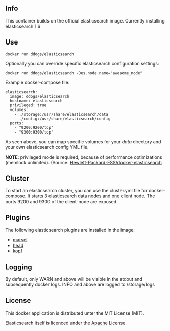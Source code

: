 ## Info

This container builds on the official elasticsearch image. Currently installing elasticsearch 1.6

## Use

```
docker run ddogs/elasticsearch
```

Optionally you can override specific elasticsearch configuration settings:

```
docker run ddogs/elasticsearch -Des.node.name="awesome_node"
```


Example docker-compose file:

```
elasticsearch:
  image: ddogs/elasticsearch
  hostname: elasticsearch
  privileged: true
  volumes:
    - ./storage:/usr/share/elasticsearch/data
    - ./config:/usr/share/elasticsearch/config
  ports:
    - "9200:9200/tcp" 
    - "9300:9300/tcp" 
```

As seen above, you can map specific volumes for your _data_ directory and your own elasticsearch config YML file.

__NOTE__: privileged mode is required, because of performance optimizations (memlock unlimited). (Source:  [Hewlett-Packard-ESS/docker-elasticsearch](https://github.com/Hewlett-Packard-ESS/docker-elasticsearch) 

## Cluster
To start an elasticsearch cluster, you can use the cluster.yml file for docker-compose.
It starts 3 elasticsearch data nodes and one client node. The ports 9200 and 9300 of the client-node are exposed.

## Plugins
The following elasticsearch plugins are installed in the image:
- [marvel](https://www.elastic.co/products/marvel)
- [head](http://mobz.github.io/elasticsearch-head/)
- [kopf](https://github.com/lmenezes/elasticsearch-kopf)

## Logging
By default, only WARN and above will be visible in the stdout and subsequently docker logs.  INFO and above are logged to /storage/logs

## License
This docker application is distributed unter the MIT License (MIT).

Elasticsearch itself is licenced under the [Apache](https://github.com/elastic/elasticsearch/blob/master/LICENSE.txt) License.